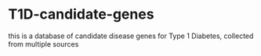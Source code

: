 # T1D-candidate-genes
this is a database of candidate disease genes for Type 1 Diabetes, collected from multiple sources
